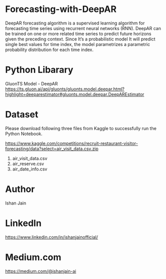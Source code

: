 # Forecasting-with-DeepAR

DeepAR forecasting algorithm is a supervised learning algorithm for forecasting time series using recurrent neural networks (RNN).
DeepAR can be trained on one or more related time series to predict future horizons given the preceding context. 
Since It’s a probabilistic model It will predict single best values for time index, the model parametrizes a parametric probability 
distribution for each time index. 


# Python Libarary 
GluonTS Model - DeepAR 
https://ts.gluon.ai/api/gluonts/gluonts.model.deepar.html?highlight=deeparestimator#gluonts.model.deepar.DeepAREstimator


# Dataset 
Please download following three files from Kaggle to successfully run the Python Notebook.

https://www.kaggle.com/competitions/recruit-restaurant-visitor-forecasting/data?select=air_visit_data.csv.zip

1) air_visit_data.csv
2) air_reserve.csv
3) air_date_info.csv


# Author
Ishan Jain
 
# LinkedIn
https://www.linkedin.com/in/ishanjainofficial/
 
# Medium.com
https://medium.com/@ishanjain-ai



 


